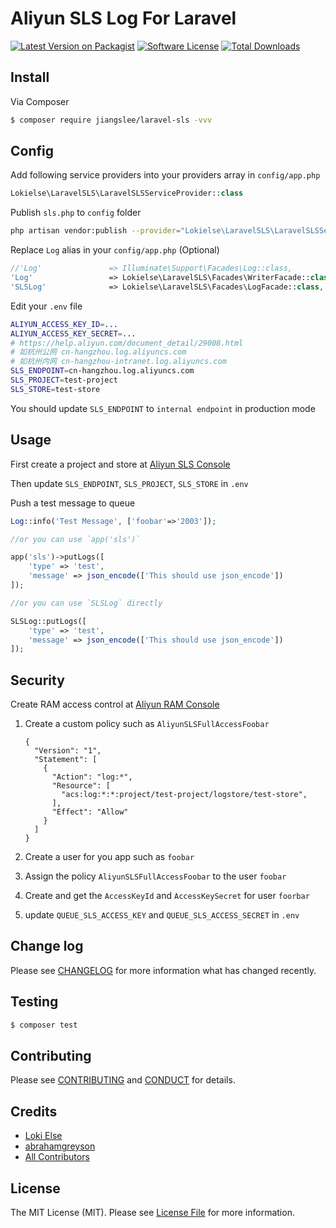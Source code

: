 # Aliyun SLS Log For Laravel

[![Latest Version on Packagist][ico-version]][link-packagist]
[![Software License][ico-license]](LICENSE.md)
[![Total Downloads][ico-downloads]][link-downloads]

## Install

Via Composer

``` bash
$ composer require jiangslee/laravel-sls -vvv
```

## Config

Add following service providers into your providers array in `config/app.php`

```php
Lokielse\LaravelSLS\LaravelSLSServiceProvider::class
```

Publish `sls.php` to `config` folder

```sh
php artisan vendor:publish --provider="Lokielse\LaravelSLS\LaravelSLSServiceProvider" 
```

Replace `Log` alias in your `config/app.php` (Optional)

```php
//'Log'               => Illuminate\Support\Facades\Log::class,
'Log'                 => Lokielse\LaravelSLS\Facades\WriterFacade::class,
'SLSLog'              => Lokielse\LaravelSLS\Facades\LogFacade::class,
```

Edit your `.env` file

```bash
ALIYUN_ACCESS_KEY_ID=...
ALIYUN_ACCESS_KEY_SECRET=...
# https://help.aliyun.com/document_detail/29008.html
# 如杭州公网 cn-hangzhou.log.aliyuncs.com
# 如杭州内网 cn-hangzhou-intranet.log.aliyuncs.com
SLS_ENDPOINT=cn-hangzhou.log.aliyuncs.com
SLS_PROJECT=test-project
SLS_STORE=test-store
```
You should update `SLS_ENDPOINT` to `internal endpoint` in production mode

## Usage

First create a project and store at [Aliyun SLS Console](https://sls.console.aliyun.com/)

Then update `SLS_ENDPOINT`, `SLS_PROJECT`, `SLS_STORE` in `.env`

Push a test message to queue

```php
Log::info('Test Message', ['foobar'=>'2003']);

//or you can use `app('sls')` 

app('sls')->putLogs([
	'type' => 'test',
	'message' => json_encode(['This should use json_encode'])
]);

//or you can use `SLSLog` directly 

SLSLog::putLogs([
	'type' => 'test',
	'message' => json_encode(['This should use json_encode'])
]);
```

## Security

Create RAM access control at [Aliyun RAM Console](https://ram.console.aliyun.com)

1. Create a custom policy such as `AliyunSLSFullAccessFoobar`

	```
	{
	  "Version": "1",
	  "Statement": [
		{
		  "Action": "log:*",
		  "Resource": [
			"acs:log:*:*:project/test-project/logstore/test-store",
		  ],
		  "Effect": "Allow"
		}
	  ]
	}
	```

2. Create a user for you app such as `foobar`

3. Assign the policy `AliyunSLSFullAccessFoobar` to the user `foobar`

4. Create and get the `AccessKeyId` and `AccessKeySecret` for user `foorbar`

5. update `QUEUE_SLS_ACCESS_KEY` and `QUEUE_SLS_ACCESS_SECRET` in `.env`

## Change log

Please see [CHANGELOG](CHANGELOG.md) for more information what has changed recently.

## Testing

``` bash
$ composer test
```

## Contributing

Please see [CONTRIBUTING](CONTRIBUTING.md) and [CONDUCT](CONDUCT.md) for details.

## Credits

- [Loki Else][link-author]
- [abrahamgreyson](https://github.com/abrahamgreyson/laravel-sls)
- [All Contributors][link-contributors]

## License

The MIT License (MIT). Please see [License File](LICENSE.md) for more information.

[ico-version]: https://img.shields.io/packagist/v/lokielse/laravel-sls.svg?style=flat-square
[ico-license]: https://img.shields.io/badge/license-MIT-brightgreen.svg?style=flat-square
[ico-travis]: https://img.shields.io/travis/lokielse/laravel-sls/master.svg?style=flat-square
[ico-scrutinizer]: https://img.shields.io/scrutinizer/coverage/g/lokielse/laravel-sls.svg?style=flat-square
[ico-code-quality]: https://img.shields.io/scrutinizer/g/lokielse/laravel-sls.svg?style=flat-square
[ico-downloads]: https://img.shields.io/packagist/dt/lokielse/laravel-sls.svg?style=flat-square

[link-packagist]: https://packagist.org/packages/lokielse/laravel-sls
[link-travis]: https://travis-ci.org/lokielse/laravel-sls
[link-scrutinizer]: https://scrutinizer-ci.com/g/lokielse/laravel-sls/code-structure
[link-code-quality]: https://scrutinizer-ci.com/g/lokielse/laravel-sls
[link-downloads]: https://packagist.org/packages/lokielse/laravel-sls
[link-author]: https://github.com/lokielse
[link-contributors]: ../../contributors
